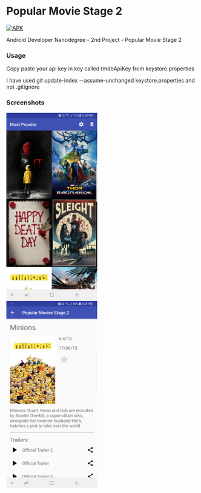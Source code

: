 # Popular Movie Stage 2

[![APK](https://img.shields.io/badge/Download%20APK-v1.0-brightgreen.svg)](https://github.com/hrishikesh-kadam/popular-movie-stage-2/raw/master/Popular%20Movie%20Stage%202.apk)

Android Developer Nanodegree - 2nd Project - Popular Movie Stage 2

### Usage
Copy paste your api key in key called tmdbApiKey from keystore.properties

I have used git update-index --assume-unchanged keystore.properties and not .gitignore

### Screenshots

<img src="https://github.com/hrishikesh-kadam/popular-movie-stage-2/raw/master/screenshots/Screenshot%20(12-Nov-2017%205-50-59%20PM).jpg" width="240" height="493">&nbsp;&nbsp;&nbsp;&nbsp;&nbsp;&nbsp;&nbsp;&nbsp;<img src="https://github.com/hrishikesh-kadam/popular-movie-stage-2/raw/master/screenshots/Screenshot%20(13-Nov-2017%208-28-39%20PM).jpg" width="240" height="493">


